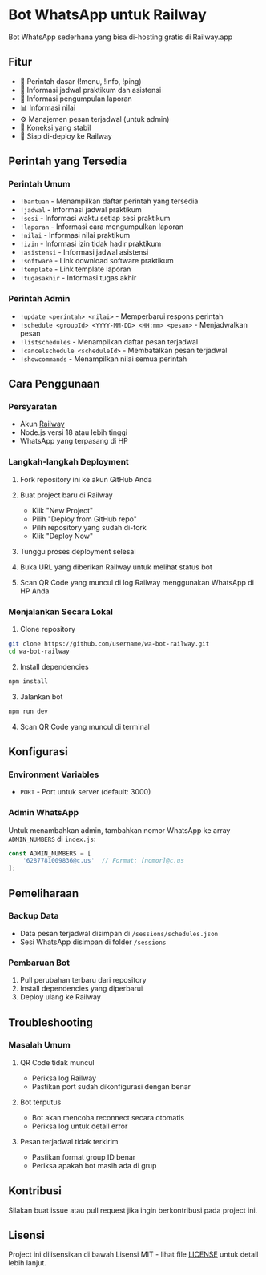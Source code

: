 # Bot WhatsApp untuk Railway

Bot WhatsApp sederhana yang bisa di-hosting gratis di Railway.app

## Fitur

- 🤖 Perintah dasar (!menu, !info, !ping)
- 📅 Informasi jadwal praktikum dan asistensi
- 📝 Informasi pengumpulan laporan
- 📊 Informasi nilai
- ⚙️ Manajemen pesan terjadwal (untuk admin)
- 🔄 Koneksi yang stabil
- 🚀 Siap di-deploy ke Railway

## Perintah yang Tersedia

### Perintah Umum
- `!bantuan` - Menampilkan daftar perintah yang tersedia
- `!jadwal` - Informasi jadwal praktikum
- `!sesi` - Informasi waktu setiap sesi praktikum
- `!laporan` - Informasi cara mengumpulkan laporan
- `!nilai` - Informasi nilai praktikum
- `!izin` - Informasi izin tidak hadir praktikum
- `!asistensi` - Informasi jadwal asistensi
- `!software` - Link download software praktikum
- `!template` - Link template laporan
- `!tugasakhir` - Informasi tugas akhir

### Perintah Admin
- `!update <perintah> <nilai>` - Memperbarui respons perintah
- `!schedule <groupId> <YYYY-MM-DD> <HH:mm> <pesan>` - Menjadwalkan pesan
- `!listschedules` - Menampilkan daftar pesan terjadwal
- `!cancelschedule <scheduleId>` - Membatalkan pesan terjadwal
- `!showcommands` - Menampilkan nilai semua perintah

## Cara Penggunaan

### Persyaratan
- Akun [Railway](https://railway.app/)
- Node.js versi 18 atau lebih tinggi
- WhatsApp yang terpasang di HP

### Langkah-langkah Deployment

1. Fork repository ini ke akun GitHub Anda

2. Buat project baru di Railway
   - Klik "New Project"
   - Pilih "Deploy from GitHub repo"
   - Pilih repository yang sudah di-fork
   - Klik "Deploy Now"

3. Tunggu proses deployment selesai

4. Buka URL yang diberikan Railway untuk melihat status bot

5. Scan QR Code yang muncul di log Railway menggunakan WhatsApp di HP Anda

### Menjalankan Secara Lokal

1. Clone repository
```bash
git clone https://github.com/username/wa-bot-railway.git
cd wa-bot-railway
```

2. Install dependencies
```bash
npm install
```

3. Jalankan bot
```bash
npm run dev
```

4. Scan QR Code yang muncul di terminal

## Konfigurasi

### Environment Variables
- `PORT` - Port untuk server (default: 3000)

### Admin WhatsApp
Untuk menambahkan admin, tambahkan nomor WhatsApp ke array `ADMIN_NUMBERS` di `index.js`:
```javascript
const ADMIN_NUMBERS = [
    '6287781009836@c.us'  // Format: [nomor]@c.us
];
```

## Pemeliharaan

### Backup Data
- Data pesan terjadwal disimpan di `/sessions/schedules.json`
- Sesi WhatsApp disimpan di folder `/sessions`

### Pembaruan Bot
1. Pull perubahan terbaru dari repository
2. Install dependencies yang diperbarui
3. Deploy ulang ke Railway

## Troubleshooting

### Masalah Umum
1. QR Code tidak muncul
   - Periksa log Railway
   - Pastikan port sudah dikonfigurasi dengan benar

2. Bot terputus
   - Bot akan mencoba reconnect secara otomatis
   - Periksa log untuk detail error

3. Pesan terjadwal tidak terkirim
   - Pastikan format group ID benar
   - Periksa apakah bot masih ada di grup

## Kontribusi

Silakan buat issue atau pull request jika ingin berkontribusi pada project ini.

## Lisensi

Project ini dilisensikan di bawah Lisensi MIT - lihat file [LICENSE](LICENSE) untuk detail lebih lanjut. 